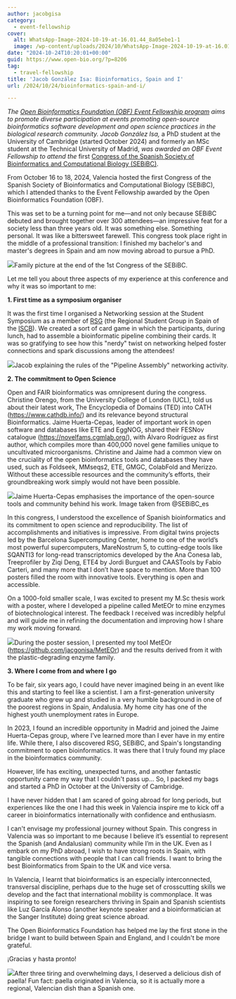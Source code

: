 ```yaml
---
author: jacobgisa
category:
  - event-fellowship
cover:
  alt: WhatsApp-Image-2024-10-19-at-16.01.44_8a05ebe1-1
  image: /wp-content/uploads/2024/10/WhatsApp-Image-2024-10-19-at-16.01.44_8a05ebe1-1.jpg
date: "2024-10-24T10:20:01+00:00"
guid: https://www.open-bio.org/?p=8206
tag:
  - travel-fellowship
title: 'Jacob González Isa: Bioinformatics, Spain and I'
url: /2024/10/24/bioinformatics-spain-and-i/

---
```

_The_ [_Open Bioinformatics Foundation (OBF) Event Fellowship program_](/travel-awards) _aims to promote diverse participation at events promoting open-source bioinformatics software development and open science practices in the biological research community. Jacob González Isa,_ a PhD student at the University of Cambridge (started October 2024) and formerly an MSc student at the Technical University of Madrid, _was awarded an OBF Event Fellowship to attend_ _the_ first [Congress of the Spanish Society of Bioinformatics and Computational Biology (SEBiBC)](https://congresosebibc.com/).

From October 16 to 18, 2024, Valencia hosted the first Congress of the Spanish Society of Bioinformatics and Computational Biology (SEBiBC), which I attended thanks to the Event Fellowship awarded by the Open Bioinformatics Foundation (OBF).

This was set to be a turning point for me—and not only because SEBiBC debuted and brought together over 300 attendees—an impressive feat for a society less than three years old. It was something else. Something personal. It was like a bittersweet farewell. This congress took place right in the middle of a professional transition: I finished my bachelor's and master's degrees in Spain and am now moving abroad to pursue a PhD.

![](/wp-content/uploads/2024/10/GaLEJPhXEAEbGvH-1.jpeg)Family picture at the end of the 1st Congress of the SEBiBC.

Let me tell you about three aspects of my experience at this conference and why it was so important to me:

**1\. First time as a symposium organiser**

It was the first time I organised a Networking session at the Student Symposium as a member of [RSG](https://www.rsg-spain.iscbsc.org/) (the Regional Student Group in Spain of the [ISCB](https://www.iscb.org/)). We created a sort of card game in which the participants, during lunch, had to assemble a bioinformatic pipeline combining their cards. It was so gratifying to see how this "nerdy" twist on networking helped foster connections and spark discussions among the attendees!

![](/wp-content/uploads/2024/10/WhatsApp-Image-2024-10-18-at-17.58.18_0c17272e-1-768x1024.jpg)Jacob explaining the rules of the "Pipeline Assembly" networking activity.

**2\. The commitment to Open Science**

Open and FAIR bioinformatics was omnipresent during the congress. Christine Orengo, from the University College of London (UCL), told us about their latest work, The Encyclopedia of Domains (TED) into CATH (https://www.cathdb.info/) and its relevance beyond structural Bioinformatics. Jaime Huerta-Cepas, leader of important work in open software and databases like ETE and EggNOG, shared their FESNov catalogue (https://novelfams.cgmlab.org/), with Álvaro Rodríguez as first author, which compiles more than 400,000 novel gene families unique to uncultivated microorganisms. Christine and Jaime had a common view on the cruciality of the open bioinformatics tools and databases they have used, such as Foldseek, MMseqs2, ETE, GMGC, ColabFold and Merizzo. Without these accessible resources and the community’s efforts, their groundbreaking work simply would not have been possible.

![](/wp-content/uploads/2024/10/image-2-1024x569.png)Jaime Huerta-Cepas emphasises the importance of the open-source tools and community behind his work. Image taken from @SEBiBC\_es

In this congress, I understood the excellence of Spanish bioinformatics and its commitment to open science and reproducibility. The list of accomplishments and initiatives is impressive. From digital twins projects led by the Barcelona Supercomputing Center, home to one of the world’s most powerful supercomputers, MareNostrum 5, to cutting-edge tools like SQANTI3 for long-read transcriptomics developed by the Ana Conesa lab, Treeprofiler by Ziqi Deng, ETE4 by Jordi Burguet and CAASTools by Fabio Carteri, and many more that I don’t have space to mention. More than 100 posters filled the room with innovative tools. Everything is open and accessible.

On a 1000-fold smaller scale, I was excited to present my M.Sc thesis work with a poster, where I developed a pipeline called MetEOr to mine enzymes of biotechnological interest. The feedback I received was incredibly helpful and will guide me in refining the documentation and improving how I share my work moving forward.

![](/wp-content/uploads/2024/10/WhatsApp-Image-2024-10-19-at-16.01.44_8a05ebe1-1-768x1024.jpg)During the poster session, I presented my tool MetEOr (https://github.com/jacgonisa/MetEOr) and the results derived from it with the plastic-degrading enzyme family.

**3\. Where I come from and where I go**

To be fair, six years ago, I could have never imagined being in an event like this and starting to feel like a scientist. I am a first-generation university graduate who grew up and studied in a very humble background in one of the poorest regions in Spain, Andalusia. My home city has one of the highest youth unemployment rates in Europe.

In 2023, I found an incredible opportunity in Madrid and joined the Jaime Huerta-Cepas group, where I’ve learned more than I ever have in my entire life. While there, I also discovered RSG, SEBiBC, and Spain's longstanding commitment to open bioinformatics. It was there that I truly found my place in the bioinformatics community.

However, life has exciting, unexpected turns, and another fantastic opportunity came my way that I couldn't pass up… So, I packed my bags and started a PhD in October at the University of Cambridge.

I have never hidden that I am scared of going abroad for long periods, but experiences like the one I had this week in Valencia inspire me to kick off a career in bioinformatics internationally with confidence and enthusiasm.

I can't envisage my professional journey without Spain. This congress in Valencia was so important to me because I believe it’s essential to represent the Spanish (and Andalusian) community while I’m in the UK. Even as I embark on my PhD abroad, I wish to have strong roots in Spain, with tangible connections with people that I can call friends. I want to bring the best Bioinformatics from Spain to the UK and vice versa.

In Valencia, I learnt that bioinformatics is an especially interconnected, transversal discipline, perhaps due to the huge set of crosscutting skills we develop and the fact that international mobility is commonplace. It was inspiring to see foreign researchers thriving in Spain and Spanish scientists like Luz García Alonso (another keynote speaker and a bioinformatician at the Sanger Institute) doing great science abroad.

The Open Bioinformatics Foundation has helped me lay the first stone in the bridge I want to build between Spain and England, and I couldn't be more grateful.

¡Gracias y hasta pronto!

![](/wp-content/uploads/2024/10/image.png)After three tiring and overwhelming days, I deserved a delicious dish of paella! Fun fact: paella originated in Valencia, so it is actually more a regional, Valencian dish than a Spanish one.
